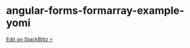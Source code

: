 # angular-forms-formarray-example-yomi

[Edit on StackBlitz ⚡️](https://stackblitz.com/edit/angular-forms-formarray-example-yomi)